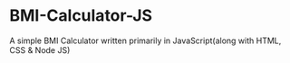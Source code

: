 # BMI-Calculator-JS
A simple BMI Calculator written primarily in JavaScript(along with HTML, CSS &amp; Node JS)
